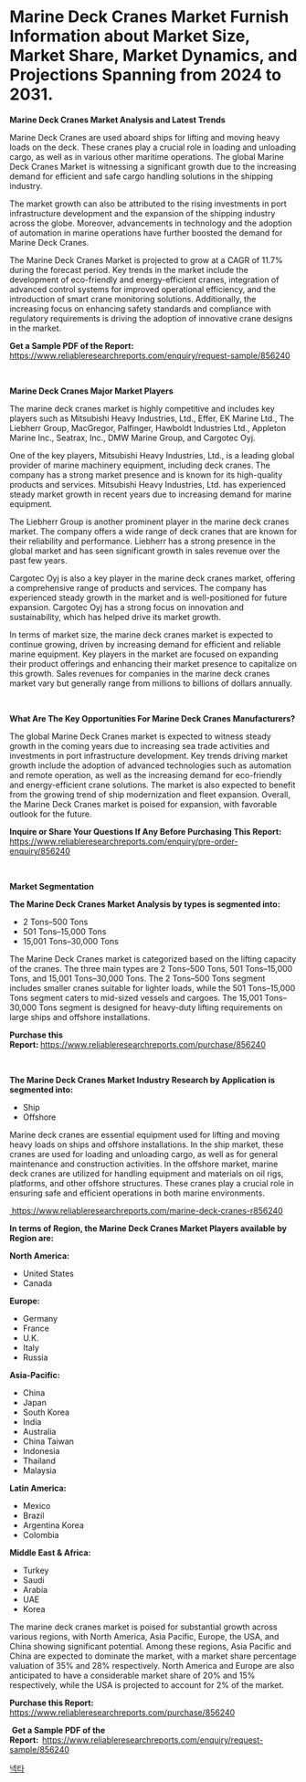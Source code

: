 <p><h1>Marine Deck Cranes Market Furnish Information about Market Size, Market Share, Market Dynamics, and Projections Spanning from 2024 to 2031.</h1></p><p><strong>Marine Deck Cranes Market Analysis and Latest Trends</strong></p>
<p><p>Marine Deck Cranes are used aboard ships for lifting and moving heavy loads on the deck. These cranes play a crucial role in loading and unloading cargo, as well as in various other maritime operations. The global Marine Deck Cranes Market is witnessing a significant growth due to the increasing demand for efficient and safe cargo handling solutions in the shipping industry. </p><p>The market growth can also be attributed to the rising investments in port infrastructure development and the expansion of the shipping industry across the globe. Moreover, advancements in technology and the adoption of automation in marine operations have further boosted the demand for Marine Deck Cranes. </p><p>The Marine Deck Cranes Market is projected to grow at a CAGR of 11.7% during the forecast period. Key trends in the market include the development of eco-friendly and energy-efficient cranes, integration of advanced control systems for improved operational efficiency, and the introduction of smart crane monitoring solutions. Additionally, the increasing focus on enhancing safety standards and compliance with regulatory requirements is driving the adoption of innovative crane designs in the market.</p></p>
<p><strong>Get a Sample PDF of the Report:&nbsp;</strong> <a href="https://www.reliableresearchreports.com/enquiry/request-sample/856240">https://www.reliableresearchreports.com/enquiry/request-sample/856240</a></p>
<p>&nbsp;</p>
<p><strong>Marine Deck Cranes Major Market Players</strong></p>
<p><p>The marine deck cranes market is highly competitive and includes key players such as Mitsubishi Heavy Industries, Ltd., Effer, EK Marine Ltd., The Liebherr Group, MacGregor, Palfinger, Hawboldt Industries Ltd., Appleton Marine Inc., Seatrax, Inc., DMW Marine Group, and Cargotec Oyj. </p><p>One of the key players, Mitsubishi Heavy Industries, Ltd., is a leading global provider of marine machinery equipment, including deck cranes. The company has a strong market presence and is known for its high-quality products and services. Mitsubishi Heavy Industries, Ltd. has experienced steady market growth in recent years due to increasing demand for marine equipment.</p><p>The Liebherr Group is another prominent player in the marine deck cranes market. The company offers a wide range of deck cranes that are known for their reliability and performance. Liebherr has a strong presence in the global market and has seen significant growth in sales revenue over the past few years.</p><p>Cargotec Oyj is also a key player in the marine deck cranes market, offering a comprehensive range of products and services. The company has experienced steady growth in the market and is well-positioned for future expansion. Cargotec Oyj has a strong focus on innovation and sustainability, which has helped drive its market growth.</p><p>In terms of market size, the marine deck cranes market is expected to continue growing, driven by increasing demand for efficient and reliable marine equipment. Key players in the market are focused on expanding their product offerings and enhancing their market presence to capitalize on this growth. Sales revenues for companies in the marine deck cranes market vary but generally range from millions to billions of dollars annually.</p></p>
<p>&nbsp;</p>
<p><strong>What Are The Key Opportunities For Marine Deck Cranes Manufacturers?</strong></p>
<p><p>The global Marine Deck Cranes market is expected to witness steady growth in the coming years due to increasing sea trade activities and investments in port infrastructure development. Key trends driving market growth include the adoption of advanced technologies such as automation and remote operation, as well as the increasing demand for eco-friendly and energy-efficient crane solutions. The market is also expected to benefit from the growing trend of ship modernization and fleet expansion. Overall, the Marine Deck Cranes market is poised for expansion, with favorable outlook for the future.</p></p>
<p><strong>Inquire or Share Your Questions If Any Before Purchasing This Report:</strong> <a href="https://www.reliableresearchreports.com/enquiry/pre-order-enquiry/856240">https://www.reliableresearchreports.com/enquiry/pre-order-enquiry/856240</a></p>
<p>&nbsp;</p>
<p><strong>Market Segmentation</strong></p>
<p><strong>The Marine Deck Cranes Market Analysis by types is segmented into:</strong></p>
<p><ul><li>2 Tons–500 Tons</li><li>501 Tons–15,000 Tons</li><li>15,001 Tons–30,000 Tons</li></ul></p>
<p><p>The Marine Deck Cranes market is categorized based on the lifting capacity of the cranes. The three main types are 2 Tons–500 Tons, 501 Tons–15,000 Tons, and 15,001 Tons–30,000 Tons. The 2 Tons–500 Tons segment includes smaller cranes suitable for lighter loads, while the 501 Tons–15,000 Tons segment caters to mid-sized vessels and cargoes. The 15,001 Tons–30,000 Tons segment is designed for heavy-duty lifting requirements on large ships and offshore installations.</p></p>
<p><strong>Purchase this Report:&nbsp;</strong><a href="https://www.reliableresearchreports.com/purchase/856240">https://www.reliableresearchreports.com/purchase/856240</a></p>
<p>&nbsp;</p>
<p><strong>The Marine Deck Cranes Market Industry Research by Application is segmented into:</strong></p>
<p><ul><li>Ship</li><li>Offshore</li></ul></p>
<p><p>Marine deck cranes are essential equipment used for lifting and moving heavy loads on ships and offshore installations. In the ship market, these cranes are used for loading and unloading cargo, as well as for general maintenance and construction activities. In the offshore market, marine deck cranes are utilized for handling equipment and materials on oil rigs, platforms, and other offshore structures. These cranes play a crucial role in ensuring safe and efficient operations in both marine environments.</p></p>
<p><a href="https://www.reliableresearchreports.com/marine-deck-cranes-r856240">&nbsp;https://www.reliableresearchreports.com/marine-deck-cranes-r856240</a></p>
<p><strong>In terms of Region, the Marine Deck Cranes Market Players available by Region are:</strong></p>
<p>
    <p> <strong> North America: </strong>
        <ul>
            <li>United States</li>
            <li>Canada</li>
        </ul>
        </p> 
    <p> <strong> Europe: </strong>
        <ul>
            <li>Germany</li>
            <li>France</li>
            <li>U.K.</li>
            <li>Italy</li>
            <li>Russia</li>
        </ul>
        </p> 
    <p> <strong> Asia-Pacific: </strong>
        <ul>
            <li>China</li>
            <li>Japan</li>
            <li>South Korea</li>
            <li>India</li>
            <li>Australia</li>
            <li>China Taiwan</li>
            <li>Indonesia</li>
            <li>Thailand</li>
            <li>Malaysia</li>
        </ul>
        </p> 
    <p> <strong> Latin America: </strong>
        <ul>
            <li>Mexico</li>
            <li>Brazil</li>
            <li>Argentina Korea</li>
            <li>Colombia</li>
        </ul>
        </p> 
    <p> <strong> Middle East & Africa: </strong>
        <ul>
            <li>Turkey</li>
            <li>Saudi</li>
            <li>Arabia</li>
            <li>UAE</li>
            <li>Korea</li>
        </ul>
    </p>
    </p>
<p><p>The marine deck cranes market is poised for substantial growth across various regions, with North America, Asia Pacific, Europe, the USA, and China showing significant potential. Among these regions, Asia Pacific and China are expected to dominate the market, with a market share percentage valuation of 35% and 28% respectively. North America and Europe are also anticipated to have a considerable market share of 20% and 15% respectively, while the USA is projected to account for 2% of the market.</p></p>
<p><strong>Purchase this Report: </strong><a href="https://www.reliableresearchreports.com/purchase/856240">https://www.reliableresearchreports.com/purchase/856240</a></p>
<p>&nbsp;<strong>Get a Sample PDF of the Report:&nbsp;&nbsp;</strong><a href="https://www.reliableresearchreports.com/enquiry/request-sample/856240">https://www.reliableresearchreports.com/enquiry/request-sample/856240</a></p>
<p><strong></strong></p>
<p><p><a href="https://medium.com/@kelvinfeenrey98677/%EB%84%A5%ED%84%B0-%EC%8B%9C%EC%9E%A5%EC%9D%98-%EA%B7%9C%EB%AA%A8%EA%B0%80-%EC%84%B8%EA%B3%84-%EC%82%B0%EC%97%85%EC%97%90%EC%84%9C-%EC%B5%9C%EA%B3%A0%EC%9D%98-%EB%A7%88%EC%BC%80%ED%8C%85-%EC%B1%84%EB%84%90%EC%9D%84-%EB%82%98%ED%83%80%EB%83%85%EB%8B%88%EB%8B%A4-72aa4e106665">넥타</a></p></p>